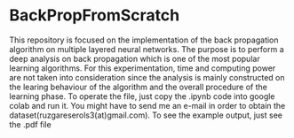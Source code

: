 # BackPropFromScratch

This repository is focused on the implementation of the back propagation algorithm on multiple layered neural networks. The purpose is to perform a deep analysis 
on back propagation which is one of the most popular learning algorithms.
For this experimentation, time and computing power are not taken into consideration since the analysis is mainly constructed on the learing behaviour of the algorithm and the 
overall procedure of the learning phase.
To operate the file, just copy the .ipynb code into google colab and run it. You might have to send me an e-mail in order to obtain the dataset(ruzgareserols3(at)gmail.com).
To see the example output, just see the .pdf file
